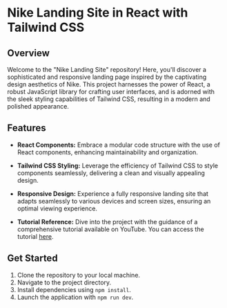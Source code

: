 # Nike Landing Site in React with Tailwind CSS

## Overview

Welcome to the "Nike Landing Site" repository! Here, you'll discover a sophisticated and responsive landing page inspired by the captivating design aesthetics of Nike. This project harnesses the power of React, a robust JavaScript library for crafting user interfaces, and is adorned with the sleek styling capabilities of Tailwind CSS, resulting in a modern and polished appearance.

## Features

- **React Components:** Embrace a modular code structure with the use of React components, enhancing maintainability and organization.

- **Tailwind CSS Styling:** Leverage the efficiency of Tailwind CSS to style components seamlessly, delivering a clean and visually appealing design.

- **Responsive Design:** Experience a fully responsive landing site that adapts seamlessly to various devices and screen sizes, ensuring an optimal viewing experience.

- **Tutorial Reference:** Dive into the project with the guidance of a comprehensive tutorial available on YouTube. You can access the tutorial [here](https://youtu.be/tS7upsfuxmo?si=ZxsBCajEcw29jAAr).

## Get Started

1. Clone the repository to your local machine.
2. Navigate to the project directory.
3. Install dependencies using `npm install`.
4. Launch the application with `npm run dev`.
